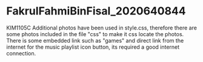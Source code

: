 # FakrulFahmiBinFisal_2020640844
KIM1105C
Additional photos have been used in style.css, therefore there are some photos included in the file "css" to make it css locate the photos.
There is some embedded link such as "games" and direct link from the internet for the music playlist icon button, its required a good internet connection.
